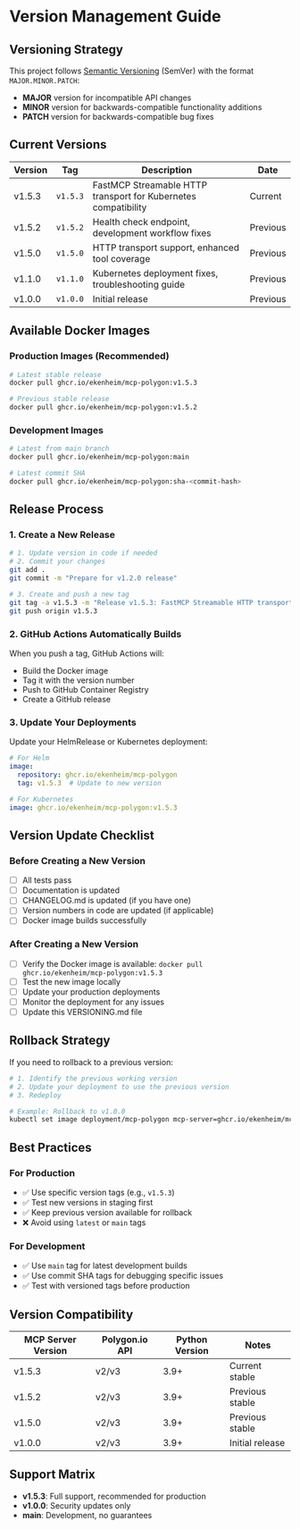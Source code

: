 # Version Management Guide

## Versioning Strategy

This project follows [Semantic Versioning](https://semver.org/) (SemVer) with the format `MAJOR.MINOR.PATCH`:

- **MAJOR** version for incompatible API changes
- **MINOR** version for backwards-compatible functionality additions
- **PATCH** version for backwards-compatible bug fixes

## Current Versions

| Version | Tag | Description | Date |
|---------|-----|-------------|------|
| v1.5.3 | `v1.5.3` | FastMCP Streamable HTTP transport for Kubernetes compatibility | Current |
| v1.5.2 | `v1.5.2` | Health check endpoint, development workflow fixes | Previous |
| v1.5.0 | `v1.5.0` | HTTP transport support, enhanced tool coverage | Previous |
| v1.1.0 | `v1.1.0` | Kubernetes deployment fixes, troubleshooting guide | Previous |
| v1.0.0 | `v1.0.0` | Initial release | Previous |

## Available Docker Images

### Production Images (Recommended)
```bash
# Latest stable release
docker pull ghcr.io/ekenheim/mcp-polygon:v1.5.3

# Previous stable release
docker pull ghcr.io/ekenheim/mcp-polygon:v1.5.2
```

### Development Images
```bash
# Latest from main branch
docker pull ghcr.io/ekenheim/mcp-polygon:main

# Latest commit SHA
docker pull ghcr.io/ekenheim/mcp-polygon:sha-<commit-hash>
```

## Release Process

### 1. Create a New Release

```bash
# 1. Update version in code if needed
# 2. Commit your changes
git add .
git commit -m "Prepare for v1.2.0 release"

# 3. Create and push a new tag
git tag -a v1.5.3 -m "Release v1.5.3: FastMCP Streamable HTTP transport for Kubernetes compatibility"
git push origin v1.5.3
```

### 2. GitHub Actions Automatically Builds

When you push a tag, GitHub Actions will:
- Build the Docker image
- Tag it with the version number
- Push to GitHub Container Registry
- Create a GitHub release

### 3. Update Your Deployments

Update your HelmRelease or Kubernetes deployment:

```yaml
# For Helm
image:
  repository: ghcr.io/ekenheim/mcp-polygon
  tag: v1.5.3  # Update to new version

# For Kubernetes
image: ghcr.io/ekenheim/mcp-polygon:v1.5.3
```

## Version Update Checklist

### Before Creating a New Version

- [ ] All tests pass
- [ ] Documentation is updated
- [ ] CHANGELOG.md is updated (if you have one)
- [ ] Version numbers in code are updated (if applicable)
- [ ] Docker image builds successfully

### After Creating a New Version

- [ ] Verify the Docker image is available: `docker pull ghcr.io/ekenheim/mcp-polygon:v1.5.3`
- [ ] Test the new image locally
- [ ] Update your production deployments
- [ ] Monitor the deployment for any issues
- [ ] Update this VERSIONING.md file

## Rollback Strategy

If you need to rollback to a previous version:

```bash
# 1. Identify the previous working version
# 2. Update your deployment to use the previous version
# 3. Redeploy

# Example: Rollback to v1.0.0
kubectl set image deployment/mcp-polygon mcp-server=ghcr.io/ekenheim/mcp-polygon:v1.0.0
```

## Best Practices

### For Production
- ✅ Use specific version tags (e.g., `v1.5.3`)
- ✅ Test new versions in staging first
- ✅ Keep previous version available for rollback
- ❌ Avoid using `latest` or `main` tags

### For Development
- ✅ Use `main` tag for latest development builds
- ✅ Use commit SHA tags for debugging specific issues
- ✅ Test with versioned tags before production

## Version Compatibility

| MCP Server Version | Polygon.io API | Python Version | Notes |
|-------------------|----------------|----------------|-------|
| v1.5.3 | v2/v3 | 3.9+ | Current stable |
| v1.5.2 | v2/v3 | 3.9+ | Previous stable |
| v1.5.0 | v2/v3 | 3.9+ | Previous stable |
| v1.0.0 | v2/v3 | 3.9+ | Initial release |

## Support Matrix

- **v1.5.3**: Full support, recommended for production
- **v1.0.0**: Security updates only
- **main**: Development, no guarantees
